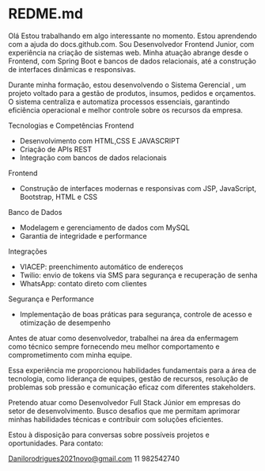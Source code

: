 # REDME.md
Olá Estou trabalhando em algo interessante no momento. Estou aprendendo com a ajuda do docs.github.com.
Sou Desenvolvedor Frontend Junior, com experiência na criação de sistemas web. Minha atuação abrange desde o Frontend, com Spring Boot e bancos de dados relacionais, até a construção de interfaces dinâmicas e responsivas.

Durante minha formação, estou desenvolvendo o Sistema Gerencial , um projeto voltado para a gestão de produtos, insumos, pedidos e orçamentos. O sistema centraliza e automatiza processos essenciais, garantindo eficiência operacional e melhor controle sobre os recursos da empresa.

Tecnologias e Competências Frontend
- Desenvolvimento com HTML,CSS E JAVASCRIPT
- Criação de APIs REST
- Integração com bancos de dados relacionais


Frontend
- Construção de interfaces modernas e responsivas com JSP, JavaScript, Bootstrap, HTML e CSS

Banco de Dados
- Modelagem e gerenciamento de dados com MySQL 
- Garantia de integridade e performance

Integrações
- VIACEP: preenchimento automático de endereços
- Twilio: envio de tokens via SMS para segurança e recuperação de senha
- WhatsApp: contato direto com clientes

Segurança e Performance
- Implementação de boas práticas para segurança, controle de acesso e otimização de desempenho

Antes de atuar como desenvolvedor, trabalhei na área da enfermagem como técnico sempre fornecendo meu melhor comportamento e comprometimento com minha equipe.

Essa experiência me proporcionou habilidades fundamentais para a área de tecnologia, como liderança de equipes, gestão de recursos, resolução de problemas sob pressão e comunicação eficaz com diferentes stakeholders.



Pretendo atuar como Desenvolvedor Full Stack Júnior em empresas do setor de desenvolvimento. Busco desafios que me permitam aprimorar minhas habilidades técnicas e contribuir com soluções eficientes.

Estou à disposição para conversas sobre possíveis projetos e oportunidades. Para contato:

Danilorodrigues2021novo@gmail.com
11 982542740

